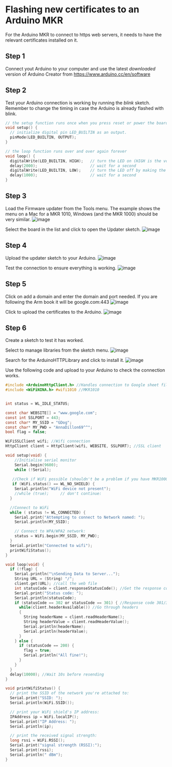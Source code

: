 # Flashing new certificates to an Arduino MKR

For the Arduino MKR to connect to https web servers, it needs to have the relevant certificates installed on it.

## Step 1
Connect yout Arduino to your computer and use the latest *downloaded* version of Arduino Creator from https://www.arduino.cc/en/software

## Step 2
Test your Arduino connection is working by running the *blink* sketch. Remember to change the timing in case the Arduino is already flashed with blink.

```C
// the setup function runs once when you press reset or power the board
void setup() {
  // initialize digital pin LED_BUILTIN as an output.
  pinMode(LED_BUILTIN, OUTPUT);
}

// the loop function runs over and over again forever
void loop() {
  digitalWrite(LED_BUILTIN, HIGH);   // turn the LED on (HIGH is the voltage level)
  delay(2000);                       // wait for a second
  digitalWrite(LED_BUILTIN, LOW);    // turn the LED off by making the voltage LOW
  delay(1000);                       // wait for a second
}
```

## Step 3
Load the Firmware updater from the Tools menu. The example shows the menu on a Mac for a MKR 1010, Windows (and the MKR 1000) should be very similar.
![image](https://user-images.githubusercontent.com/27299926/123954355-35784000-d9a0-11eb-8e24-c2ec00152e5f.png)

Select the board in the list and click to open the Updater sketch.
![image](https://user-images.githubusercontent.com/27299926/123954604-838d4380-d9a0-11eb-8163-39478638d737.png)

## Step 4
Upload the updater sketch to your Arduino.
![image](https://user-images.githubusercontent.com/27299926/123954697-9bfd5e00-d9a0-11eb-81a9-c62e1ecf3f68.png)

Test the connection to ensure everything is working.
![image](https://user-images.githubusercontent.com/27299926/123954779-b2a3b500-d9a0-11eb-9ad5-c7df9b29c559.png)

## Step 5
Click on add a domain and enter the domain and port needed. If you are following the Arm book it will be google.com:443
![image](https://user-images.githubusercontent.com/27299926/123954887-d830be80-d9a0-11eb-80d1-7722cae81b06.png)

Click to upload the certificates to the Arduino.
![image](https://user-images.githubusercontent.com/27299926/123954933-ea126180-d9a0-11eb-9501-40df7aac4872.png)

## Step 6
Create a sketch to test it has worked.

Select to manage libraries from the sketch menu.
![image](https://user-images.githubusercontent.com/27299926/123955454-89375900-d9a1-11eb-983b-0756dca94e46.png)

Search for the ArduinoHTTPLibrary and click to install it.
![image](https://user-images.githubusercontent.com/27299926/123955655-c0a60580-d9a1-11eb-9442-25b451a558d3.png)

Use the following code and upload to your Arduino to check the connection works.
```c
#include <ArduinoHttpClient.h> //Handles connection to Google sheet file
#include <WiFiNINA.h> #wifi1010 //MKR1010


int status = WL_IDLE_STATUS;

const char WEBSITE[] = "www.google.com";
const int SSLPORT = 443;
const char* MY_SSID = "GDog";
const char* MY_PWD = "AnnaDillon69^^";
bool flag = false;

WiFiSSLClient wifi; //Wifi connection
HttpClient client = HttpClient(wifi, WEBSITE, SSLPORT); //SSL client

void setup(void) {
    //Initialise serial monitor
    Serial.begin(9600);
    while (!Serial);
    
   //Check if WiFi possible (shouldn't be a problem if you have MKR1000 or 1010)
   if (WiFi.status() == WL_NO_SHIELD) {
    Serial.println("WiFi device not present");
    //while (true);     // don't continue:
  }

  //Connect to WiFi
  while ( status != WL_CONNECTED) {
    Serial.print("Attempting to connect to Network named: ");
    Serial.println(MY_SSID);

    // Connect to WPA/WPA2 network:
    status = WiFi.begin(MY_SSID, MY_PWD);
  }
  Serial.println("Connected to wifi");
  printWifiStatus();
}

void loop(void) {
  if (!flag) {
    Serial.println("\nSending Data to Server..."); 
    String URL = (String) "/";
    client.get(URL); //call the web file
    int statusCode = client.responseStatusCode(); //Get the response code
    Serial.print("Status code: "); 
    Serial.println(statusCode);
    if (statusCode == 302 or statusCode == 301) { //Response code 301/302 means redirect
      while(client.headerAvailable()) //Go through headers
      {
        String headerName = client.readHeaderName();
        String headerValue = client.readHeaderValue();
        Serial.println(headerName);
        Serial.println(headerValue);
      }
    } else {
      if (statusCode == 200) {
        flag = true;
        Serial.println("All fine!");
      }
    }
  }
  delay(10000); //Wait 10s before resending
}

void printWifiStatus() {
  // print the SSID of the network you're attached to:
  Serial.print("SSID: ");
  Serial.println(WiFi.SSID());

  // print your WiFi shield's IP address:
  IPAddress ip = WiFi.localIP();
  Serial.print("IP Address: ");
  Serial.println(ip);

  // print the received signal strength:
  long rssi = WiFi.RSSI();
  Serial.print("signal strength (RSSI):");
  Serial.print(rssi);
  Serial.println(" dBm");
}
```
